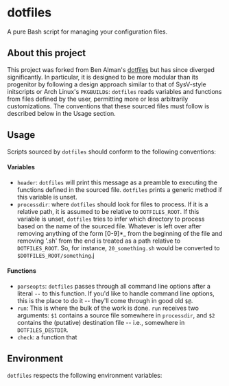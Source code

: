 dotfiles
========

A pure Bash script for managing your configuration files.

About this project
------------------

This project was forked from Ben Alman's
[dotfiles](https://github.com/cowboy/dotfiles) but has since diverged
significantly.  In particular, it is designed to be more modular than its
progenitor by following a design approach similar to that of SysV-style
initscripts or Arch Linux's `PKGBUILD`s: `dotfiles` reads variables and
functions from files defined by the user, permitting more or less arbitrarily
customizations.  The conventions that these sourced files must follow is
described below in the Usage section.

Usage
-----

Scripts sourced by `dotfiles` should conform to the following conventions:

#### Variables

- `header`: `dotfiles` will print this message as a preamble to executing the
  functions defined in the sourced file.  `dotfiles` prints a generic method if
  this variable is unset.
- `processdir`: where `dotfiles` should look for files to process.  If it is a
  relative path, it is assumed to be relative to `DOTFILES_ROOT`.  If this
  variable is unset, `dotfiles` tries to infer which directory to process based
  on the name of the sourced file.  Whatever is left over after removing
  anything of the form [0-9]\*\_ from the beginning of the file and removing
  '.sh' from the end is treated as a path relative to `DOTFILES_ROOT`.  So, for
  instance, `20_something.sh` would be converted to
  `$DOTFILES_ROOT/something`.j

#### Functions

- `parseopts`: `dotfiles` passes through all command line options after a
  literal `--` to this function.  If you'd like to handle command line options,
  this is the place to do it -- they'll come through in good old `$@`.
- `run`: This is where the bulk of the work is done.  `run` receives two
  arguments: `$1` contains a source file somewhere in `processdir`, and `$2`
  contains the (putative) destination file -- i.e., somewhere in
  `DOTFILES_DESTDIR`.
- `check`: a function that

Environment
-----------

`dotfiles` respects the following environment variables:


